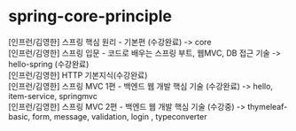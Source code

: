 # spring-core-principle
[인프런/김영한] 스프링 핵심 원리 - 기본편 (수강완료) -> core <br>
[인프런/김영한] 스프링 입문 - 코드로 배우는 스프링 부트, 웹MVC, DB 접근 기술 -> hello-spring (수강완료) <br> 
[인프런/김영한] HTTP 기본지식(수강완료)<br>
[인프런/김영한] 스프링 MVC 1편 - 백엔드 웹 개발 핵심 기술 (수강완료) -> hello, item-service, springmvc <br> 
[인프런/김영한] 스프링 MVC 2편 - 백엔드 웹 개발 핵심 기술 (수강중) -> thymeleaf-basic, form, message, validation, login , typeconverter <br>

